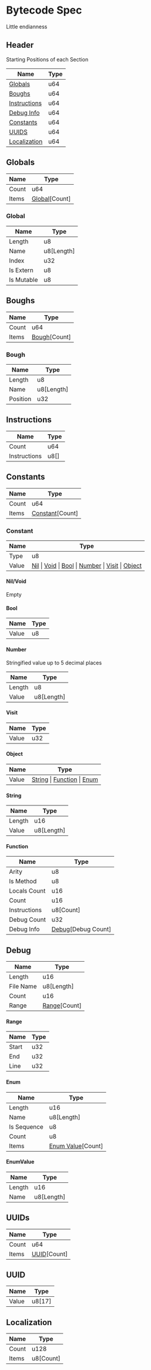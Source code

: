 # Bytecode Spec 

Little endianness

## Header

Starting Positions of each Section

| Name                          | Type |
|-------------------------------|------|
| [Globals](#Globals)           | u64  |
| [Boughs](#Boughs)             | u64  |
| [Instructions](#Instructions) | u64  |
| [Debug Info](#Debug)          | u64  |
| [Constants](#Constants)       | u64  |
| [UUIDS](#UUIDs)               | u64  |
| [Localization](#Localization) | u64  |

## Globals

| Name  | Type                     |
|-------|--------------------------|
| Count | u64                      |
| Items | [Global](#Global)[Count] |

### Global

| Name       | Type       |
|------------|------------|
| Length     | u8         |
| Name       | u8[Length] |
| Index      | u32        |
| Is Extern  | u8         |
| Is Mutable | u8         |

## Boughs

| Name  | Type                   |
|-------|------------------------|
| Count | u64                    |
| Items | [Bough](#Bough)[Count] |

### Bough

| Name     | Type       |
|----------|------------|
| Length   | u8         |
| Name     | u8[Length] |
| Position | u32        |

## Instructions

| Name         | Type |
|--------------|------|
| Count        | u64  |
| Instructions | u8[] |

## Constants

| Name  | Type                         |
|-------|------------------------------|
| Count | u64                          |
| Items | [Constant](#Constant)[Count] |

### Constant

| Name  | Type                                                                                                              |
|-------|-------------------------------------------------------------------------------------------------------------------|
| Type  | u8                                                                                                                |
| Value | [Nil](#NilVoid) \| [Void](#NilVoid) \| [Bool](#Bool) \| [Number](#Number) \| [Visit](#Visit) \| [Object](#Object) |

#### Nil/Void

Empty

#### Bool

| Name     | Type       |
|----------|------------|
| Value    | u8         |


#### Number

Stringified value up to 5 decimal places

| Name   | Type       |
|--------|------------|
| Length | u8         |
| Value  | u8[Length] |

#### Visit

| Name     | Type |
|----------|------|
| Value    | u32  |

#### Object

| Name  | Type                                                        |
|-------|-------------------------------------------------------------|
| Value | [String](#String) \| [Function](#Function) \| [Enum](#Enum) |

#### String

| Name   | Type       |
|--------|------------|
| Length | u16        |
| Value  | u8[Length] |

#### Function

| Name         | Type                         |
|--------------|------------------------------|
| Arity        | u8                           |
| Is Method    | u8                           |
| Locals Count | u16                          |
| Count        | u16                          |
| Instructions | u8[Count]                    |
| Debug Count  | u32                          |
| Debug Info   | [Debug](#Debug)[Debug Count] |

## Debug

| Name      | Type                   |
|-----------|------------------------|
| Length    | u16                    |
| File Name | u8[Length]             |
| Count     | u16                    |
| Range     | [Range](#Range)[Count] |

#### Range

| Name  | Type |
|-------|------|
| Start | u32  |
| End   | u32  |
| Line  | u32  |

#### Enum

| Name        | Type                            |
|-------------|---------------------------------|
| Length      | u16                             |
| Name        | u8[Length]                      |
| Is Sequence | u8                              |
| Count       | u8                              |
| Items       | [Enum Value](#EnumValue)[Count] |

#### EnumValue

| Name        | Type              |
|-------------|-------------------|
| Length      | u16               |
| Name        | u8[Length]        |

## UUIDs

| Name  | Type                 |
|-------|----------------------|
| Count | u64                  |
| Items | [UUID](#UUID)[Count] |

## UUID

| Name  | Type   |
|-------|--------|
| Value | u8[17] |

## Localization

| Name  | Type      |
|-------|-----------|
| Count | u128      |
| Items | u8[Count] |






